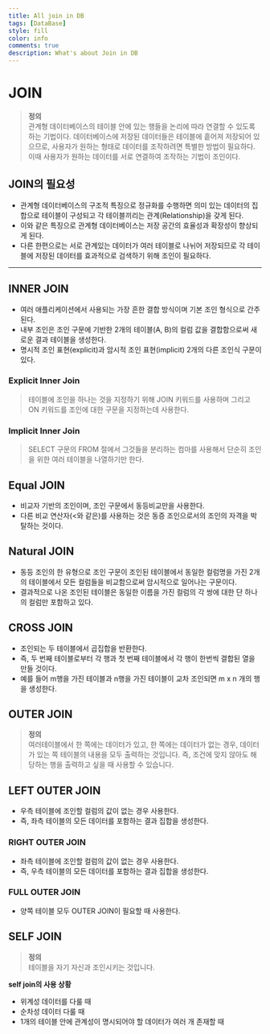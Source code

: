 ```yaml
---
title: All join in DB
tags: [DataBase]
style: fill
color: info
comments: true
description: What's about Join in DB
---
```

# JOIN
>**정의**\
>관계형 데이터베이스의 테이블 안에 있는 행들을 논리에 따라 연결할 수 있도록 하는 기법이다. 데이터베이스에 저장된 데이터들은 테이블에 흩어져 저장되어 있으므로, 사용자가 원하는 형태로 데이터를 조작하려면 특별한 방법이 필요하다. 이때 사용자가 원하는 데이터를 서로 연결하여 조작하는 기법이 조인이다.

## JOIN의 필요성
-   관계형 데이터베이스의 구조적 특징으로 정규화를 수행하면 의미 있는 데이터의 집합으로 테이블이 구성되고 각 테이블끼리는 관계(Relationship)을 갖게 된다.
-   이와 같은 특징으로 관계형 데이터베이스는 저장 공간의 효율성과 확장성이 향상되게 된다.
-   다른 한편으로는 서로 관계있는 데이터가 여러 테이블로 나뉘어 저장되므로 각 테이블에 저장된 데이터를 효과적으로 검색하기 위해 조인이 필요하다.

---

## INNER JOIN
-   여러 애플리케이션에서 사용되는 가장 흔한 결합 방식이며 기본 조인 형식으로 간주된다.
-   내부 조인은 조인 구문에 기반한 2개의 테이블(A, B)의 컬럼 값을 결합함으로써 새로운 결과 테이블을 생성한다.
-   명시적 조인 표현(explicit)과 암시적 조인 표현(implicit) 2개의 다른 조인식 구문이 있다.
### Explicit Inner Join
>테이블에 조인을 하나는 것을 지정하기 위해 JOIN 키워드를 사용하며 그리고 ON 키워드를 조인에 대한 구문을 지정하는데 사용한다.

### Implicit Inner Join
> SELECT 구문의 FROM 절에서 그것들을 분리하는 컴마를 사용해서 단순히 조인을 위한 여러 테이블을 나열하기만 한다.

## Equal JOIN
- 비교자 기반의 조인이며, 조인 구문에서 동등비교만을 사용한다.
- 다른 비교 연산자(<와 같은)를 사용하는 것은 동증 조인으로서의 조인의 자격을 박탈하는 것이다.

## Natural JOIN
- 동등 조인의 한 유형으로 조인 구문이 조인된 테이블에서 동일한 컬럼명을 가진 2개의 테이블에서 모든 컬럼들을 비교함으로써 암시적으로 일어나는 구문이다.
- 결과적으로 나온 조인된 테이블은 동일한 이름을 가진 컬럼의 각 쌍에 대한 단 하나의 컬럼만 포함하고 있다.

## CROSS JOIN
-   조인되는 두 테이블에서 곱집합을 반환한다.
-   즉, 두 번째 테이블로부터 각 행과 첫 번째 테이블에서 각 행이 한번씩 결합된 열을 만들 것이다.
-   예를 들어 m행을 가진 테이블과 n행을 가진 테이블이 교차 조인되면 m x n 개의 행을 생성한다.

## OUTER JOIN
>**정의**\
>여러테이블에서 한 쪽에는 데이터가 있고, 한 쪽에는 데이터가 없는 경우, 데이터가 있는 쪽 테이블의 내용을 모두 출력하는 것입니다. 즉, 조건에 맞지 않아도 해당하는 행을 출력하고 싶을 때 사용할 수 있습니다.

## LEFT OUTER JOIN
- 우측 테이블에 조인할 컬럼의 값이 없는 경우 사용한다.
- 즉, 좌측 테이블의 모든 데이터를 포함하는 결과 집합을 생성한다.

### RIGHT OUTER JOIN
- 좌측 테이블에 조인할 컬럼의 값이 없는 경우 사용한다.
- 즉, 우측 테이블의 모든 데이터를 포함하는 결과 집합을 생성한다.

### FULL OUTER JOIN
- 양쪽 테이블 모두 OUTER JOIN이 필요할 때 사용한다.

## SELF JOIN
>**정의**\
>테이블을 자기 자신과 조인시키는 것입니다.

**self join의 사용 상황**
- 위계성 데이터를 다룰 때  
- 순차성 데이터 다룰 때  
- 1개의 테이블 안에 관계성이 명시되어야 할 데이터가 여러 개 존재할 때
